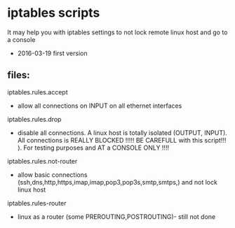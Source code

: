 # iptables scripts

It may help you with iptables settings to not lock remote linux host and go to a console

- 2016-03-19 first version

## files:

iptables.rules.accept

- allow all connections on INPUT on all ethernet interfaces

iptables.rules.drop

- disable all connections. A linux host is totally isolated (OUTPUT, INPUT). All connections is REALLY BLOCKED !!!!! BE CAREFULL with this script!!! ). For testing purposes and AT a CONSOLE ONLY !!!!

iptables.rules.not-router

- allow basic connections (ssh,dns,http,https,imap,imap,pop3,pop3s,smtp,smtps,) and not lock linux host

iptables.rules-router

- linux as a router (some PREROUTING,POSTROUTING)- still not done
